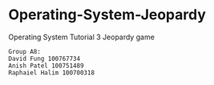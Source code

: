 # Operating-System-Jeopardy
Operating System Tutorial 3 Jeopardy game

```
Group A8:
David Fung 100767734
Anish Patel 100751489
Raphaiel Halim 100700318
```
